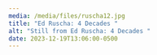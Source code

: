 ```yaml
---
media: /media/files/ruscha12.jpg
title: "Ed Ruscha: 4 Decades "
alt: "Still from Ed Ruscha: 4 Decades "
date: 2023-12-19T13:06:00-0500
---
```

